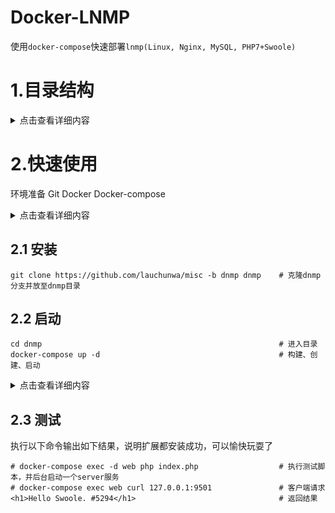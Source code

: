 # Docker-LNMP
使用`docker-compose`快速部署`lnmp(Linux, Nginx, MySQL, PHP7+Swoole)`

# 1.目录结构

<details>
<summary>点击查看详细内容</summary>

```
dnmp
├── docker-compose.yml              # 编排文件
├── .env                            # 环境变量
├── mysql
│   ├── conf                        # mysql 配置
│   ├── data                        # mysql 数据目录
│   └── logs                        # mysql 日志
├── nginx
│   ├── conf                        # nginx 配置
│   ├── html                        # 前台 静态文件
│   └── logs                        # nginx 日志
├── php
│   ├── conf                        # php 配置
│   ├── Dockerfile                  # php 安装 pdo_mysql、redis、swoole 等扩展
│   ├── logs                        # php 日志
│   └── www                         # php 动态脚本
└── redis
    ├── conf                        # redis 配置
    ├── data                        # redis 数据目录
    └── logs                        # redis 日志
```
</details>

# 2.快速使用

环境准备
Git Docker Docker-compose

<details>
<summary>点击查看详细内容</summary>

## Ubuntu 18.04
1.更换源（不换可忽略）
```
cp /etc/apt/sources.list /etc/apt/sources.list.bak
sed -i 's/archive.ubuntu.com/mirrors.ustc.edu.cn/g' /etc/apt/sources.list
apt-get update
```
2.安装Git
```
apt-get install git
```
3.安装依赖包
```
apt-get install curl software-properties-common -y
```
4.添加GPG密钥
```
curl -fsSL https://mirrors.ustc.edu.cn/docker-ce/linux/ubuntu/gpg | apt-key add -
```
5.添加软件源
```
add-apt-repository "deb [arch=amd64] https://mirrors.ustc.edu.cn/docker-ce/linux/ubuntu $(lsb_release -cs) stable"
```
6.安装docker和docker-compose
```
apt-get install docker-ce -y
apt-get install docker-compose -y
```
7.添加服务和启动docker
```
systemctl enable docker
systemctl start docker
```
8.添加组和加入组
```
groupadd docker
usermod -aG docker $USER
```
</details>

## 2.1 安装
```
git clone https://github.com/lauchunwa/misc -b dnmp dnmp    # 克隆dnmp分支并放至dnmp目录
```

## 2.2 启动
```
cd dnmp                                                     # 进入目录
docker-compose up -d                                        # 构建、创建、启动
```

<details>
<summary>点击查看详细内容</summary>

查看容器
```
# docker-compose ps
    Name                  Command               State                    Ports                  
------------------------------------------------------------------------------------------------
dnmp_mysql_1   docker-entrypoint.sh mysqld      Up      0.0.0.0:32769->3306/tcp, 33060/tcp      
dnmp_nginx_1   nginx -g daemon off;             Up      0.0.0.0:443->443/tcp, 0.0.0.0:80->80/tcp
dnmp_redis_1   docker-entrypoint.sh redis ...   Up      0.0.0.0:32768->6379/tcp                 
dnmp_web_1     docker-php-entrypoint php-fpm    Up      9000/tcp                                
```
查看镜像
```
# docker image ls
REPOSITORY          TAG                 IMAGE ID            CREATED             SIZE
lauchunwa/php       7.2-with-swoole     c6ac0aae0786        2 minutes ago       105MB
php                 7.2-fpm-alpine      bd2347230416        8 days ago          76.4MB
redis               5.0-alpine          6f63d037b592        11 days ago         29.3MB
nginx               1.16-alpine         aaad4724567b        11 days ago         21.2MB
mysql               5.7                 cd3ed0dfff7e        2 weeks ago         437MB
```
</details>

## 2.3 测试
执行以下命令输出如下结果，说明扩展都安装成功，可以愉快玩耍了
```
# docker-compose exec -d web php index.php                  # 执行测试脚本，并后台启动一个server服务
# docker-compose exec web curl 127.0.0.1:9501               # 客户端请求
<h1>Hello Swoole. #5294</h1>                                # 返回结果
```

